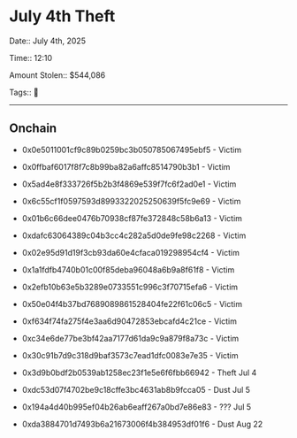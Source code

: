# July 4th Theft

Date:: July 4th, 2025

Time:: 12:10

Amount Stolen:: $544,086

Tags:: 🔑

---



## Onchain

- 0x0e5011001cf9c89b0259bc3b050785067495ebf5 - Victim
- 0x0ffbaf6017f8f7c8b99ba82a6affc8514790b3b1 - Victim
- 0x5ad4e8f333726f5b2b3f4869e539f7fc6f2ad0e1 - Victim
- 0x6c55cf1f0597593d8993322025250639f5fc9e69 - Victim
- 0x01b6c66dee0476b70938cf87fe372848c58b6a13 - Victim
- 0xdafc63064389c04b3cc4c282a5d0de9fe98c2268 - Victim
- 0x02e95d91d19f3cb93da60e4cfaca019298954cf4 - Victim
- 0x1a1fdfb4740b01c00f85deba96048a6b9a8f61f8 - Victim
- 0x2efb10b63e5b3289e0733551c996c3f70715efa6 - Victim
- 0x50e04f4b37bd7689089861528404fe22f61c06c5 - Victim
- 0xf634f74fa275f4e3aa6d90472853ebcafd4c21ce - Victim
- 0xc34e6de77be3bf42aa7177d61da9c9a879f8a73c - Victim
- 0x30c91b7d9c318d9baf3573c7ead1dfc0083e7e35 - Victim

- 0x3d9b0bdf2b0539ab1258ec23f1e5e6f6fbb66942 - Theft Jul 4

- 0xdc53d07f4702be9c18cffe3bc4631ab8b9fcca05 - Dust Jul 5

- 0x194a4d40b995ef04b26ab6eaff267a0bd7e86e83 - ??? Jul 5

- 0xda3884701d7493b6a21673006f4b384953df01f6 - Dust Aug 22
